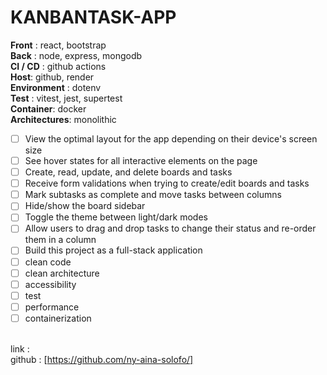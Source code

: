 # KANBANTASK-APP

**Front** : react, bootstrap  
**Back** : node, express, mongodb  
**CI / CD** : github actions  
**Host**: github, render  
**Environment** : dotenv  
**Test** : vitest, jest, supertest  
**Container**: docker  
**Architectures**: monolithic

- [ ] View the optimal layout for the app depending on their device's screen size
- [ ] See hover states for all interactive elements on the page
- [ ] Create, read, update, and delete boards and tasks
- [ ] Receive form validations when trying to create/edit boards and tasks
- [ ] Mark subtasks as complete and move tasks between columns
- [ ] Hide/show the board sidebar
- [ ] Toggle the theme between light/dark modes
- [ ] Allow users to drag and drop tasks to change their status and re-order them in a column
- [ ] Build this project as a full-stack application
- [ ] clean code
- [ ] clean architecture
- [ ] accessibility
- [ ] test
- [ ] performance
- [ ] containerization

&nbsp;  
link :  
github : [https://github.com/ny-aina-solofo/]
